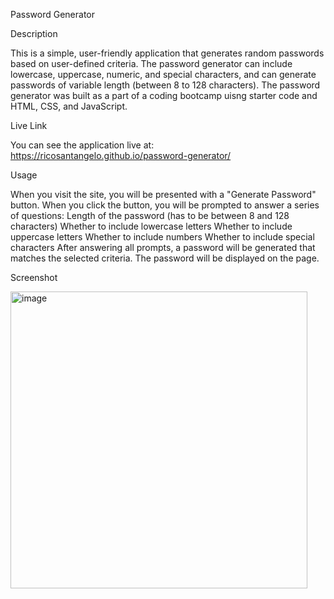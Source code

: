 Password Generator

Description

This is a simple, user-friendly application that generates random passwords based on user-defined criteria. The password generator can include lowercase, uppercase, numeric, and special characters, and can generate passwords of variable length (between 8 to 128 characters). The password generator was built as a part of a coding bootcamp uisng starter code and HTML, CSS, and JavaScript.

Live Link

You can see the application live at: https://ricosantangelo.github.io/password-generator/

Usage

When you visit the site, you will be presented with a "Generate Password" button. When you click the button, you will be prompted to answer a series of questions:
Length of the password (has to be between 8 and 128 characters)
Whether to include lowercase letters
Whether to include uppercase letters
Whether to include numbers
Whether to include special characters
After answering all prompts, a password will be generated that matches the selected criteria. The password will be displayed on the page.

Screenshot

<img width="475" alt="image" src="https://github.com/ricosantangelo/password-generator/assets/134536648/db6b7caa-b593-4746-b664-533df551a552">


